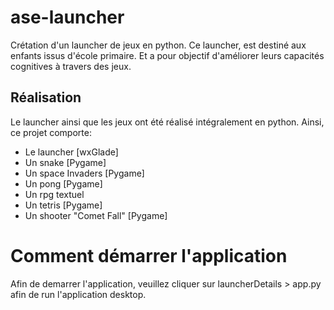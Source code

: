 # ase-launcher
Crétation d'un launcher de jeux en python.
Ce launcher, est destiné aux enfants issus d'école primaire. Et a pour objectif d'améliorer leurs capacités cognitives à travers des jeux.

## Réalisation

Le launcher ainsi que les jeux ont été réalisé intégralement en python. Ainsi, ce projet comporte:

- Le launcher [wxGlade]
- Un snake [Pygame]
- Un space Invaders [Pygame]
- Un pong [Pygame]
- Un rpg textuel
- Un tetris [Pygame]
- Un shooter "Comet Fall" [Pygame]

# Comment démarrer l'application

Afin de demarrer l'application, veuillez cliquer sur launcherDetails > app.py
afin de run l'application desktop.


